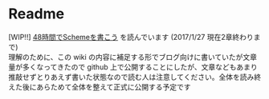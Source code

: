 # Readme
[WIP!!]
[48時間でSchemeを書こう](https://ja.wikibooks.org/wiki/48%E6%99%82%E9%96%93%E3%81%A7Scheme%E3%82%92%E6%9B%B8%E3%81%93%E3%81%86) を読んでいます (2017/1/27 現在2章終わりまで)  
理解のために、この wiki の内容に補足する形でブログ向けに書いていたが文章量が多くなってきたので github 上で公開することにしたが、文章などもあまり推敲せずとりあえず書いた状態なので読む人は注意してください。全体を読み終えた後にあらためて全体を整えて正式に公開する予定です  

